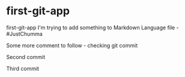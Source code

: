 # first-git-app
first-git-app
I'm trying to add something to Markdown Language file - #JustChumma 

Some more comment to follow - checking git commit

Second commit

Third commit
